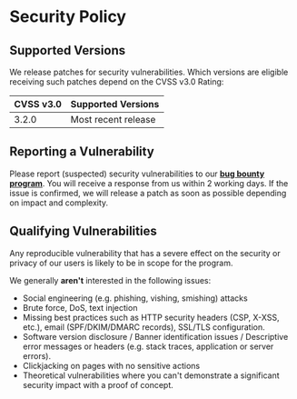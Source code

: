 # Security Policy

## Supported Versions

We release patches for security vulnerabilities. Which versions are eligible
receiving such patches depend on the CVSS v3.0 Rating:

| CVSS v3.0 | Supported Versions                        |
|-----------| ----------------------------------------- |
| 3.2.0     | Most recent release                       |

## Reporting a Vulnerability

Please report (suspected) security vulnerabilities to our **[bug bounty
program](https://bugcrowd.com/aiven-mbb-og)**. You will receive a response from
us within 2 working days. If the issue is confirmed, we will release a patch as
soon as possible depending on impact and complexity.

## Qualifying Vulnerabilities

Any reproducible vulnerability that has a severe effect on the security or
privacy of our users is likely to be in scope for the program.

We generally **aren't** interested in the following issues:
* Social engineering (e.g. phishing, vishing, smishing) attacks
* Brute force, DoS, text injection
* Missing best practices such as HTTP security headers (CSP, X-XSS, etc.),
  email (SPF/DKIM/DMARC records), SSL/TLS configuration.
* Software version disclosure / Banner identification issues / Descriptive
  error messages or headers (e.g. stack traces, application or server errors).
* Clickjacking on pages with no sensitive actions
* Theoretical vulnerabilities where you can't demonstrate a significant
  security impact with a proof of concept.
